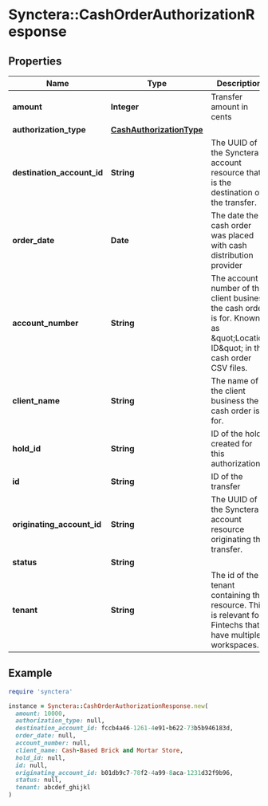 # Synctera::CashOrderAuthorizationResponse

## Properties

| Name | Type | Description | Notes |
| ---- | ---- | ----------- | ----- |
| **amount** | **Integer** | Transfer amount in cents |  |
| **authorization_type** | [**CashAuthorizationType**](CashAuthorizationType.md) |  |  |
| **destination_account_id** | **String** | The UUID of the Synctera account resource that is the destination of the transfer.  |  |
| **order_date** | **Date** | The date the cash order was placed with cash distribution provider |  |
| **account_number** | **String** | The account number of the client business the cash order is for. Known as \&quot;Location ID\&quot; in the cash order CSV files.  |  |
| **client_name** | **String** | The name of the client business the cash order is for. |  |
| **hold_id** | **String** | ID of the hold created for this authorization |  |
| **id** | **String** | ID of the transfer |  |
| **originating_account_id** | **String** | The UUID of the Synctera account resource originating the transfer.  |  |
| **status** | **String** |  |  |
| **tenant** | **String** | The id of the tenant containing the resource. This is relevant for Fintechs that have multiple workspaces.  |  |

## Example

```ruby
require 'synctera'

instance = Synctera::CashOrderAuthorizationResponse.new(
  amount: 10000,
  authorization_type: null,
  destination_account_id: fccb4a46-1261-4e91-b622-73b5b946183d,
  order_date: null,
  account_number: null,
  client_name: Cash-Based Brick and Mortar Store,
  hold_id: null,
  id: null,
  originating_account_id: b01db9c7-78f2-4a99-8aca-1231d32f9b96,
  status: null,
  tenant: abcdef_ghijkl
)
```


